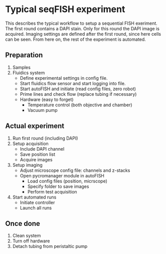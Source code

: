 # Typical seqFISH experiment

This describes the typical workflow to setup a sequential FISH exeriment. 
The first round contains a DAPI stain. 
Only for this round the DAPI image is acquired.
Imaging settings are defined after the first round, since here cells can be seen.
From here on, the rest of the experiment is automated. 

## Preparation

1. Samples
2. Fluidics system
    - Define experimental settings in config file.
    - Start fluidics flow sensor and start logging into file.
    - Start autoFISH and initiate (read config files, zero robot)
    - Prime lines and check flow (replace tubing if necessary)
    - Hardware (easy to forget)
        - Temperature control (both objective and chamber)
        - Vacuum pump

## Actual experiment

1. Run first round (including DAPI)
2. Setup acquisition 
    - Include DAPI channel
    - Save position list
    - Acquire images
3. Setup imaging
    - Adjust microscope config file: channels and z-stacks
    - Open pycromanager module in autoFISH
        - Load config files (position, micrscope)
        - Specify folder to save images
        - Perform test acquisition
4. Start automated runs
    - Initiate controller
    - Launch all runs

## Once done

1. Clean system
2. Turn off hardware
3. Detach tubing from peristaltic pump